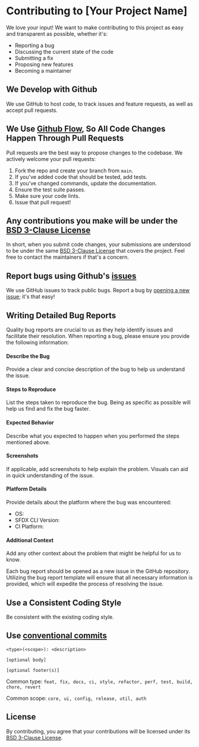 # Contributing to [Your Project Name]

We love your input! We want to make contributing to this project as easy and transparent as possible, whether it's:

- Reporting a bug
- Discussing the current state of the code
- Submitting a fix
- Proposing new features
- Becoming a maintainer

## We Develop with Github

We use GitHub to host code, to track issues and feature requests, as well as accept pull requests.

## We Use [Github Flow](https://guides.github.com/introduction/flow/index.html), So All Code Changes Happen Through Pull Requests

Pull requests are the best way to propose changes to the codebase. We actively welcome your pull requests:

1. Fork the repo and create your branch from `main`.
2. If you've added code that should be tested, add tests.
3. If you've changed commands, update the documentation.
4. Ensure the test suite passes.
5. Make sure your code lints.
6. Issue that pull request!

## Any contributions you make will be under the [BSD 3-Clause License](LICENSE)

In short, when you submit code changes, your submissions are understood to be under the same [BSD 3-Clause License](LICENSE) that covers the project. Feel free to contact the maintainers if that's a concern.

## Report bugs using Github's [issues](https://github.com/nabondance/afthonia/issues)

We use GitHub issues to track public bugs. Report a bug by [opening a new issue](https://github.com/nabondance/afthonia/issues/new/choose); it's that easy!

## Writing Detailed Bug Reports

Quality bug reports are crucial to us as they help identify issues and facilitate their resolution. When reporting a bug, please ensure you provide the following information:

#### Describe the Bug
Provide a clear and concise description of the bug to help us understand the issue.

#### Steps to Reproduce
List the steps taken to reproduce the bug. Being as specific as possible will help us find and fix the bug faster.

#### Expected Behavior
Describe what you expected to happen when you performed the steps mentioned above.

#### Screenshots
If applicable, add screenshots to help explain the problem. Visuals can aid in quick understanding of the issue.

#### Platform Details
Provide details about the platform where the bug was encountered:
   - OS:
   - SFDX CLI Version:
   - CI Platform:

#### Additional Context
Add any other context about the problem that might be helpful for us to know.

Each bug report should be opened as a new issue in the GitHub repository. Utilizing the bug report template will ensure that all necessary information is provided, which will expedite the process of resolving the issue.


## Use a Consistent Coding Style

Be consistent with the existing coding style.

## Use [conventional commits](https://www.conventionalcommits.org/en/v1.0.0/)
```
<type>(<scope>): <description>

[optional body]

[optional footer(s)]
```
Common type: `feat, fix, docs, ci, style, refactor, perf, test, build, chore, revert`

Common scope: `core, ui, config, release, util, auth`


## License

By contributing, you agree that your contributions will be licensed under its [BSD 3-Clause License](LICENSE).
